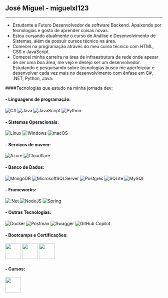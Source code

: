 ## José Miguel - miguelxl123
----------------------------------------------------------------------------------------------

- Estudante e Futuro Desenvolvedor de software Backend. Apaixondo por tecnologias e gosto de aprender coisas novas.
- Estou cursando atualmente o curso de Análise e Desenvolvimento de Sistemas, além de possuir cursos técnico na área.
- Comecei na programação através do meu curso técnico com HTML, CSS e JavaScript.
- Comecei minha carreira na área de infraestrutura de rede onde apesar de ser uma boa área, me vejo e desejo ser um desenvolvedor.
  Estudando e pesquisando sobre tecnologias busco me aperfeiçoar e desenvolver cada vez mais no desenvolvimento com ênfase em C#, .NET, Python, Java.

####Tecnologias que estudo na minha jornada dev:

#### - Linguagens de programação:
![C#](https://img.shields.io/badge/c%23-%23239120.svg?style=for-the-badge&logo=csharp&logoColor=white) ![Java](https://img.shields.io/badge/java-%23ED8B00.svg?style=for-the-badge&logo=openjdk&logoColor=white) 	![JavaScript](https://img.shields.io/badge/javascript-%23323330.svg?style=for-the-badge&logo=javascript&logoColor=%23F7DF1E) ![Python](https://img.shields.io/badge/python-3670A0?style=for-the-badge&logo=python&logoColor=ffdd54)

#### - Sistemas Operacionais:
![Linux](https://img.shields.io/badge/Linux-FCC624?style=for-the-badge&logo=linux&logoColor=black) ![Windows](https://img.shields.io/badge/Windows-0078D6?style=for-the-badge&logo=windows&logoColor=white) ![macOS](https://img.shields.io/badge/mac%20os-000000?style=for-the-badge&logo=macos&logoColor=F0F0F0)

#### - Serviços de nuvem:
![Azure](https://img.shields.io/badge/azure-%230072C6.svg?style=for-the-badge&logo=microsoftazure&logoColor=white) ![Cloudflare](https://img.shields.io/badge/Cloudflare-F38020?style=for-the-badge&logo=Cloudflare&logoColor=white)

#### - Banco de Dados:
![MongoDB](https://img.shields.io/badge/MongoDB-%234ea94b.svg?style=for-the-badge&logo=mongodb&logoColor=white) ![MicrosoftSQLServer](https://img.shields.io/badge/Microsoft%20SQL%20Server-CC2927?style=for-the-badge&logo=microsoft%20sql%20server&logoColor=white) 	![Postgres](https://img.shields.io/badge/postgres-%23316192.svg?style=for-the-badge&logo=postgresql&logoColor=white) ![SQLite](https://img.shields.io/badge/sqlite-%2307405e.svg?style=for-the-badge&logo=sqlite&logoColor=white) ![MySQL](https://img.shields.io/badge/mysql-4479A1.svg?style=for-the-badge&logo=mysql&logoColor=white)
 
#### - Frameworks:
![.Net](https://img.shields.io/badge/.NET-5C2D91?style=for-the-badge&logo=.net&logoColor=white) ![NodeJS](https://img.shields.io/badge/node.js-6DA55F?style=for-the-badge&logo=node.js&logoColor=white) ![Spring](https://img.shields.io/badge/spring-%236DB33F.svg?style=for-the-badge&logo=spring&logoColor=white)

#### - Outras Tecnologias:
![Docker](https://img.shields.io/badge/docker-%230db7ed.svg?style=for-the-badge&logo=docker&logoColor=white) ![Postman](https://img.shields.io/badge/Postman-FF6C37?style=for-the-badge&logo=postman&logoColor=white) ![Swagger](https://img.shields.io/badge/-Swagger-%23Clojure?style=for-the-badge&logo=swagger&logoColor=white) ![GitHub Copilot](https://img.shields.io/badge/github_copilot-8957E5?style=for-the-badge&logo=github-copilot&logoColor=white)

#### - Bootcamps e Certificações:
[<img src="https://assets.dio.me/fmurnmImYsLpbR26s6Rsrxi82t-6iYqTlwkJGBzm0mI/f:webp/h:120/q:80/L3RyYWNrcy8yMzk0ODU4NS1iZTdmLTRlZjctODQxNi1iOGUwYWFhYWYyZjcucG5n" height="50"></a>](https://web.dio.me/track/avanade-back-end-com-net-e-ia)
[<img src="https://assets.dio.me/BiguwjnBtEVUNQ3wnjFH4FVjAN9Tlm6gfGOqfUIz-t4/f:webp/h:120/q:80/L3RyYWNrcy9mYTFlNGRlNS1jMTcyLTQ4M2EtODAyZS1hOTJhMDI3MmQ2MTAucG5n" height="50"></a>](https://web.dio.me/track/microsoft-az-104-certification)
[<img src="https://assets.dio.me/C_w739DMTY1XPvnkcaSY7doWFM9I5MREIuft-gfwJDY/f:webp/h:120/q:80/L3RyYWNrcy83MGI2Y2EwOC0xZDdlLTQxNTctYmI0OC05NmMxMTY0ZmQ3ZTcucG5n" height="50"></a>](https://web.dio.me/track/4f411d51-fbae-475b-91e4-560f2fcc1137)

#### - Cursos:
[<img src="https://assets.dio.me/PAYwYmyucbUHoXuYiI3FepF6tEoWQLxrhebrLHOrAOo/f:webp/q:80/w:36/L2NvdXJzZXMvYmFkZ2UvOTJiMTRlYWQtZThiNC00ZWNhLWFiMDgtNjgwMGM4MjQyNDY5LnBuZw" height="50"></a>](https://web.dio.me/course/introducao-a-banco-de-dados-relacionais-sql/learning/fdd8de7d-083d-4f9e-a98a-abeb7c14fed9/)

 
